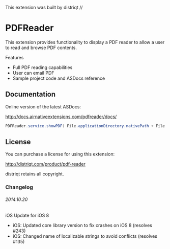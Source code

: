 


This extension was built by distriqt // 

# PDFReader

This extension provides functionality to display a PDF reader to allow a user to read and browse PDF contents.



Features

- Full PDF reading capabilities
- User can email PDF
- Sample project code and ASDocs reference


## Documentation

Online version of the latest ASDocs:

http://docs.airnativeextensions.com/pdfreader/docs/


```actionscript
PDFReader.service.showPDF( File.applicationDirectory.nativePath + File.separator + "TestDocument.pdf" );
```


## License

You can purchase a license for using this extension:

http://distriqt.com/product/pdf-reader

distriqt retains all copyright.


### Changelog

###### 2014.10.20
iOS Update for iOS 8
- iOS: Updated core library version to fix crashes on iOS 8 (resolves #243)
- iOS: Changed name of localizable strings to avoid conflicts (resolves #135)



